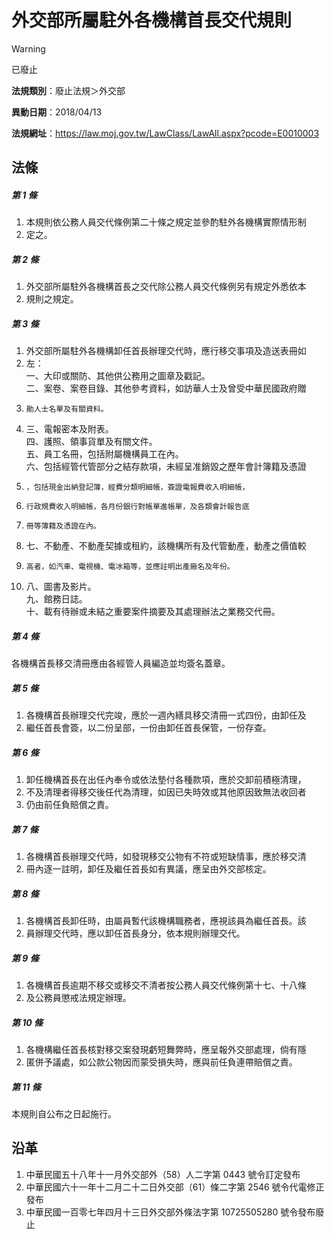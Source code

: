 # 外交部所屬駐外各機構首長交代規則


> [!WARNING]
> 已廢止


**法規類別**：廢止法規＞外交部

**異動日期**：2018/04/13  

**法規網址**：https://law.moj.gov.tw/LawClass/LawAll.aspx?pcode=E0010003



## 法條
##### 第 1 條
1. 本規則依公務人員交代條例第二十條之規定並參酌駐外各機構實際情形制
1. 定之。

##### 第 2 條
1. 外交部所屬駐外各機構首長之交代除公務人員交代條例另有規定外悉依本
1. 規則之規定。

##### 第 3 條
1. 外交部所屬駐外各機構卸任首長辦理交代時，應行移交事項及造送表冊如
1. 左：  
一、大印或關防、其他供公務用之圖章及戳記。  
二、案卷、案卷目錄、其他參考資料，如訪華人士及曾受中華民國政府贈
1.     勛人士名單及有關資料。
1. 三、電報密本及附表。  
四、護照、領事貨單及有關文件。  
五、員工名冊，包括附屬機構員工在內。  
六、包括經管代管部分之結存款項，未經呈准銷毀之歷年會計簿籍及憑證
1.     ，包括現金出納登記簿，經費分類明細帳，簽證電報費收入明細帳，
1.     行政規費收入明細帳，各月份銀行對帳單進帳單，及各類會計報告底
1.     冊等簿籍及憑證在內。
1. 七、不動產、不動產契據或租約，該機構所有及代管動產，動產之價值較
1.     高者，如汽車、電視機、電冰箱等，並應註明出產廠名及年份。
1. 八、圖書及影片。  
九、館務日誌。  
十、載有待辦或未結之重要案件摘要及其處理辦法之業務交代冊。

##### 第 4 條
各機構首長移交清冊應由各經管人員編造並均簽名蓋章。

##### 第 5 條
1. 各機構首長辦理交代完竣，應於一週內繕具移交清冊一式四份，由卸任及
1. 繼任首長會簽，以二份呈部，一份由卸任首長保管，一份存查。

##### 第 6 條
1. 卸任機構首長在出任內奉令或依法墊付各種款項，應於交卸前積極清理，
1. 不及清理者得移交後任代為清理，如因已失時效或其他原因致無法收回者
1. 仍由前任負賠償之責。

##### 第 7 條
1. 各機構首長辦理交代時，如發現移交公物有不符或短缺情事，應於移交清
1. 冊內逐一註明，卸任及繼任首長如有異議，應呈由外交部核定。

##### 第 8 條
1. 各機構首長卸任時，由屬員暫代該機構職務者，應視該員為繼任首長。該
1. 員辦理交代時，應以卸任首長身分，依本規則辦理交代。

##### 第 9 條
1. 各機構首長逾期不移交或移交不清者按公務人員交代條例第十七、十八條
1. 及公務員懲戒法規定辦理。

##### 第 10 條
1. 各機構繼任首長核對移交案發現虧短舞弊時，應呈報外交部處理，倘有隱
1. 匿併予議處，如公款公物因而蒙受損失時，應與前任負連帶賠償之責。

##### 第 11 條
本規則自公布之日起施行。

## 沿革
1. 中華民國五十八年十一月外交部外（58）人二字第 0443 號令訂定發布
1. 中華民國六十一年十二月二十二日外交部（61）條二字第 2546 號令代電修正發布
1. 中華民國一百零七年四月十三日外交部外條法字第 10725505280  號令發布廢止

